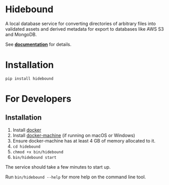 # Hidebound
A local database service for converting directories of arbitrary files into validated assets and derived metadata for export to databases like AWS S3 and MongoDB.

See **[documentation](https://thenewflesh.github.io/hidebound/)** for details.

# Installation
`pip install hidebound`

# For Developers
## Installation
1. Install [docker](https://docs.docker.com/v17.09/engine/installation)
2. Install [docker-machine](https://docs.docker.com/machine/install-machine)
   (if running on macOS or Windows)
3. Ensure docker-machine has at least 4 GB of memory allocated to it.
4. `cd hidebound`
5. `chmod +x bin/hidebound`
6. `bin/hidebound start`

The service should take a few minutes to start up.

Run `bin/hidebound --help` for more help on the command line tool.
